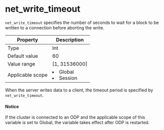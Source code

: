 # net_write_timeout

`net_write_timeout` specifies the number of seconds to wait for a block to be written to a connection before aborting the write.

| **Property** | **Description** |
|--------|------------------------------------------------------------------------------------------------------------|
| Type | Int |
| Default value | 60 |
| Value range | \[1, 31536000\] |
| Applicable scope | <li> Global   <li> Session |

When the server writes data to a client, the timeout period is specified by `net_write_timeout`.

<main id="notice" type='notice'>
    <h4>Notice</h4>
    <p>If the cluster is connected to an ODP and the applicable scope of this variable is set to Global, the variable takes effect after ODP is restarted. </p>
  </main>

